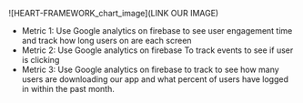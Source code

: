 ![HEART-FRAMEWORK_chart_image](LINK OUR IMAGE)

- Metric 1: Use Google analytics on firebase to see user engagement time and track how long users on are each screen
- Metric 2: Use Google analytics on firebase  To track events to see if user is clicking
- Metric 3: Use Google analytics on firebase to track to see how many users are downloading our app and what percent
    of users have logged in within the past month.
